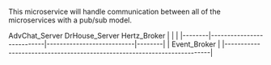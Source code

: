 This microservice will handle communication between all of the microservices with a pub/sub model.

  AdvChat_Server               DrHouse_Server               Hertz_Broker
         |                           |                           |
|--------|---------------------------|---------------------------|--------|
|                               Event_Broker                              |
|-------------------------------------------------------------------------|